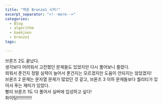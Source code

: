 ```yaml
---
title: "백준 Bronze1 시작!"
excerpt_separator: "<!--more-->"
categories:
  - Blog
  - algorithm
  - baekjoon
  - bronze1
tags:

---
```


브론즈 2도 끝났다.  
생각보다 어려워서 고전했던 문제들도 있었지만 다시 풀어보니 풀렸다.  
외워서 푼건지 정말 실력이 늘어서 푼건지는 모르겠지만 도움이 안되지는 않았겠지!  
브론즈 2 문제는 문자열 문제가 많았던 것 같고, 브론즈 3 이하 문제들보다 퀄리티가 있어서 푸는 재미가 있었다.  
빨리 브론즈 1도 다 풀어서 실버에 입성하고 싶다!  
화이팅!!!!!!!!!!!!  


